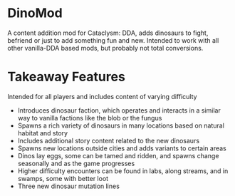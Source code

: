 # DinoMod
A content addition mod for Cataclysm: DDA, adds dinosaurs to fight, befriend or just to add something fun and new. Intended to work with all other vanilla-DDA based mods, but probably not total conversions.

# Takeaway Features
Intended for all players and includes content of varying difficulty 

 - Introduces dinosaur faction, which operates and interacts in a similar way to vanilla factions like the blob or the fungus
 - Spawns a rich variety of dinosaurs in many locations based on natural habitat and story
 - Includes additional story content related to the new dinosaurs
 - Spawns new locations outside cities and adds variants to certain areas
 - Dinos lay eggs, some can be tamed and ridden, and spawns change seasonally and as the game progresses
 - Higher difficulty encounters can be found in labs, along streams, and in swamps, some with better loot
 - Three new dinosaur mutation lines
